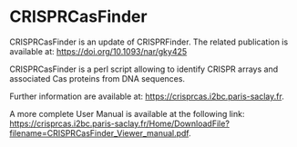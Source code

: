 # CRISPRCasFinder
CRISPRCasFinder is an update of CRISPRFinder. The related publication is available at: https://doi.org/10.1093/nar/gky425

CRISPRCasFinder is a perl script allowing to identify CRISPR arrays and associated Cas proteins from DNA sequences.

Further information are available at: https://crisprcas.i2bc.paris-saclay.fr.

A more complete User Manual is available at the following link: https://crisprcas.i2bc.paris-saclay.fr/Home/DownloadFile?filename=CRISPRCasFinder_Viewer_manual.pdf.
